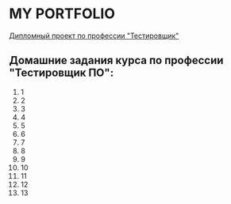 # MY PORTFOLIO
[Дипломный проект по профессии "Тестировщик"](https://github.com/PershikovAlex/Diplom)
## Домашние задания курса по профессии "Тестировщик ПО":
1. 1
2. 2
3. 3
4. 4
5. 5
6. 6
7. 7
8. 8
9. 9
10. 10
11. 11
12. 12
13. 13
